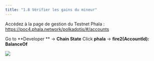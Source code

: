 ```yaml
---
title: "1.8 Vérifier les gains du mineur"
---
```


Accédez à la page de gestion du Testnet Phala : [https://poc4.phala.network/polkadotjs/#/accounts ](https://poc4.phala.network/polkadotjs/#/accounts )

Go to **Developer ** → **Chain State**
Click **phala** → **fire2(Accountld): BalanceOf**

![](/images/docs/poc4-fr/fire2.png)

